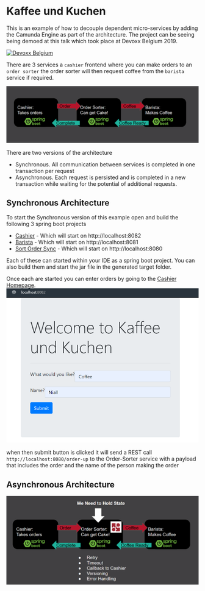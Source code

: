 # Kaffee und Kuchen
This is an example of how to decouple dependent micro-services by adding the Camunda Engine as part of the architecture. The project can be seeing being demoed at this talk which took place at Devoxx Belgium 2019.

[![Devoxx Belgium](http://img.youtube.com/vi/ky_mG4giNm4/0.jpg)](http://www.youtube.com/watch?v=ky_mG4giNm4)

There are 3 services a ``cashier`` frontend where you can make orders to an ``order sorter`` the order sorter will then request coffee from the ``barista`` service if required.

![knkarch]

There are two versions of the architecture
 * Synchronous. All communication between services is completed in one transaction per request
 * Asynchronous. Each request is persisted and is completed in a new transaction while waiting for the potential of additional  requests.

## Synchronous Architecture
To start the Synchronous version of this example open and build the following 3 spring boot projects
* [Cashier](../Cashier/) - Which will start on http://localhost:8082
* [Barista](../Barista/) - Which will start on http://localhost:8081
* [Sort Order Sync](../SortOrder-Sync/) - Which will start on http://localhost:8080

Each of these can started within your IDE as a spring boot project. You can also build them and start the jar file in the generated target folder.

Once each are started you can enter orders by going to the [Cashier Homepage](http://localhost:8082).
![knkorder1]

when then submit button is clicked it will send a REST call ``http://localhost:8080/order-up`` to the Order-Sorter service with a payload that includes the order and the name of the person making the order

## Asynchronous Architecture
![kuk-async-arch]

[knkarch]: ./images/kuk-arch.png "the architecture of the micro services"
[knkorder1]: ./images/kuk-order1.png "Cashier front end"
[kuk-async-arch]: ./images/kuk-async-arch.png "Architecture with the Camunda engine"
